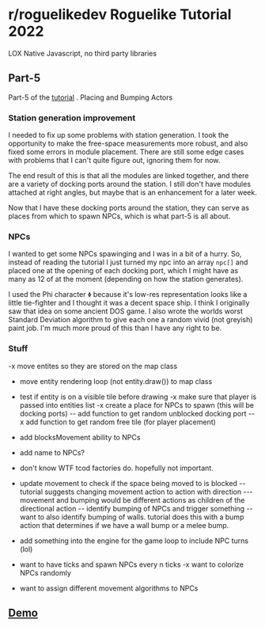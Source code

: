 # r/roguelikedev Roguelike Tutorial 2022
LOX
Native Javascript, no third party libraries

##  Part-5
Part-5 of the [tutorial](https://rogueliketutorials.com/tutorials/tcod/v2/part-5/) .  Placing and Bumping Actors

### Station generation improvement
I needed to fix up some problems with station generation.  I took the opportunity to make the free-space measurements more robust, and also fixed some errors in module placement.  There are still some edge cases with problems that I can't quite figure out, ignoring them for now.

The end result of this is that all the modules are linked together, and there are a variety of docking ports around the station.  I still don't have modules attached at right angles, but maybe that is an enhancement for a later week.

Now that I have these docking ports around the station, they can serve as places from which to spawn NPCs, which is what part-5 is all about.

### NPCs
I wanted to get some NPCs spawinging and I was in a bit of a hurry.  So, instead of reading the tutorial I just turned my npc into an array `npc[]` and placed one at the opening of each docking port, which I might have as many as 12 of at the moment (depending on how the station generates).

I used the Phi character `Φ` because it's low-res representation looks like a little tie-fighter and I thought it was a decent space ship.  I think I originally saw that idea on some ancient DOS game.  I also wrote the worlds worst Standard Deviation algorithm to give each one a random vivid (not greyish) paint job.  I'm much more proud of this than I have any right to be.

### Stuff
-x move entites so they are stored on the map class
- move entity rendering loop (not entity.draw()) to map class
- test if entity is on a visible tile before drawing
-x make sure that player is passed into entities list
-x create a place for NPCs to spawn (this will be docking ports)
-- add function to get random unblocked docking port
--x add function to get random free tile (for player placement)
- add blocksMovement ability to NPCs
- add name to NPCs?
- don't know WTF tcod factories do.  hopefully not important.
- update movement to check if the space being moved to is blocked
-- tutorial suggests changing movement action to action with direction
--- movement and bumping would be different actions as children of the directional action
-- identify bumping of NPCs and trigger something
-- want to also identify bumping of walls.  tutorial does this with a bump action that determines if we have a wall bump or a melee bump.
- add something into the engine for the game loop to include NPC turns (lol)





- want to have ticks and spawn NPCs every n ticks
-x want to colorize NPCs randomly
- want to assign different movement algorithms to NPCs 






## [Demo](https://mootootwo.github.io/lox/part-5/)